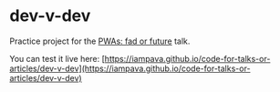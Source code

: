 # dev-v-dev

Practice project for the [PWAs: fad or future](https://slides.com/iampava/pwas-fad-or-future) talk. 

You can test it live here: [https://iampava.github.io/code-for-talks-or-articles/dev-v-dev](https://iampava.github.io/code-for-talks-or-articles/dev-v-dev)